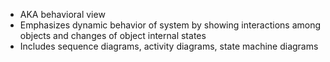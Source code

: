 - AKA behavioral view
- Emphasizes dynamic behavior of system by showing interactions among objects and changes of object internal states
- Includes sequence diagrams, activity diagrams, state machine diagrams